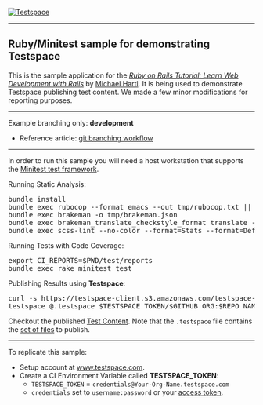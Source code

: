 [![Testspace](http://www.testspace.com/img/Testspace.png)](http://www.testspace.com)

***

## Ruby/Minitest sample for demonstrating Testspace 

This is the sample application for the [*Ruby on Rails Tutorial: Learn Web Development with Rails*](http://www.railstutorial.org/) by [Michael Hartl](http://www.michaelhartl.com/). It is being used to demonstrate Testspace  publishing test content. 
We made a few minor modifications for reporting purposes. 

***

Example branching only: **development**

* Reference article: [git branching workflow](https://git-scm.com/book/en/v1/Git-Branching-Branching-Workflows)

***
In order to run this sample you will need a host workstation that supports the [Minitest test framework](http://docs.seattlerb.org/minitest/). 


Running Static Analysis: 

<pre>
bundle install
bundle exec rubocop --format emacs --out tmp/rubocop.txt || true
bundle exec brakeman -o tmp/brakeman.json
bundle exec brakeman_translate_checkstyle_format translate --file="tmp/brakeman.json" > tmp/brakeman_checkstyle.xml
bundle exec scss-lint --no-color --format=Stats --format=Default --out=tmp/scss-lint.txt  app/assets/stylesheets/ || true
</pre> 

Running Tests with Code Coverage: 

<pre>
export CI_REPORTS=$PWD/test/reports
bundle exec rake minitest test
</pre> 

Publishing Results using **Testspace**: 

<pre>
curl -s https://testspace-client.s3.amazonaws.com/testspace-linux.tgz | sudo tar -zxvf- -C /usr/local/bin
testspace @.testspace $TESTSPACE_TOKEN/$GITHUB_ORG:$REPO_NAME/$BRANCH_NAME#Build_Number
</pre> 

Checkout the published [Test Content](https://samples.testspace.com/projects/testspace-samples:ruby.minitest). Note that the `.testspace` file contains the [set of files](http://help.testspace.com/how-to:publish-content#publishing-via-content-list-file) to publish. 

***

To replicate this sample: 
  - Setup account at www.testspace.com.
  - Create a CI Environment Variable called **TESTSPACE_TOKEN**:
    -  `TESTSPACE_TOKEN` = `credentials@Your-Org-Name.testspace.com`
    - `credentials` set to `username:password` or your [access token](http://help.testspace.com/reference:client-reference#login-credentials).
